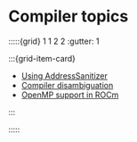 <head>
  <meta charset="UTF-8">
  <meta name="description" content="AMD ROCm documentation">
  <meta name="keywords" content="documentation, guides, installation, compatibility, support,
  reference, ROCm, AMD">
</head>

# Compiler topics

:::::{grid} 1 1 2 2
:gutter: 1

:::{grid-item-card}

* [Using AddressSanitizer](./using-gpu-sanitizer.md)
* [Compiler disambiguation](./compiler-disambiguation.md)
* [OpenMP support in ROCm](../about/compatibility/openmp.md)

:::

:::::
